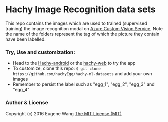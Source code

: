 # Hachy Image Recognition data sets
This repo contains the images which are used to trained (supervised training) the image recognition modal on [Azure Custom Vision Service](https://azure.microsoft.com/en-us/services/cognitive-services/custom-vision-service/), Note the name of the folders represent the tag of which the picture they contain have been labelled.
### Try, Use and customization:
-  Head to the [Hachy-android]() or the [hachy-web]() to try the app
-  To customize, clone this repo: `$ git clone https://github.com/hachyEgg/hachy-ml-datasets` and add your own images
-  Remember to persist the label such as "egg_1", "egg_2", "egg_3" and "egg_4"

###  Author & License
Copyright (c) 2016 Eugene Wang
[The MIT License (MIT)](LICENSE)